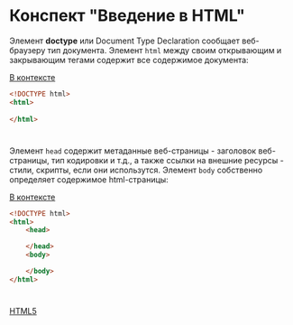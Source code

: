 # Конспект "Введение в HTML"
Элемент **doctype** или Document Type Declaration сообщает веб-браузеру тип документа. Элемент `html` между своим открывающим и закрывающим тегами содержит все содержимое документа:

[В контексте](./src/empty.html)
```html
<!DOCTYPE html>
<html>
 
</html>
```

#

Элемент `head` содержит метаданные веб-страницы - заголовок веб-страницы, тип кодировки и т.д., а также ссылки на внешние ресурсы - стили, скрипты, если они использутся. Элемент `body` собственно определяет содержимое html-страницы:

[В контексте](./src/head_and_body.html)
```html
<!DOCTYPE html>
<html>
    <head>

    </head>
    <body>

    </body>
</html>
```

#

[HTML5](../README.md)